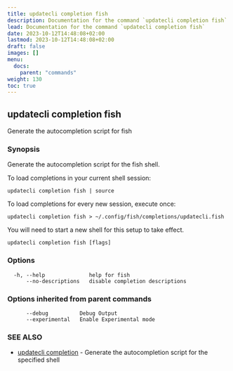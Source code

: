 ```yaml
---
title: updatecli completion fish
description: Documentation for the command `updatecli completion fish`
lead: Documentation for the command `updatecli completion fish`
date: 2023-10-12T14:48:08+02:00
lastmod: 2023-10-12T14:48:08+02:00
draft: false
images: []
menu:
  docs:
    parent: "commands"
weight: 130
toc: true
---
```


## updatecli completion fish

Generate the autocompletion script for fish

### Synopsis

Generate the autocompletion script for the fish shell.

To load completions in your current shell session:

	updatecli completion fish | source

To load completions for every new session, execute once:

	updatecli completion fish > ~/.config/fish/completions/updatecli.fish

You will need to start a new shell for this setup to take effect.


```
updatecli completion fish [flags]
```

### Options

```
  -h, --help              help for fish
      --no-descriptions   disable completion descriptions
```

### Options inherited from parent commands

```
      --debug          Debug Output
      --experimental   Enable Experimental mode
```

### SEE ALSO

* [updatecli completion](/docs/commands/updatecli_completion)	 - Generate the autocompletion script for the specified shell

